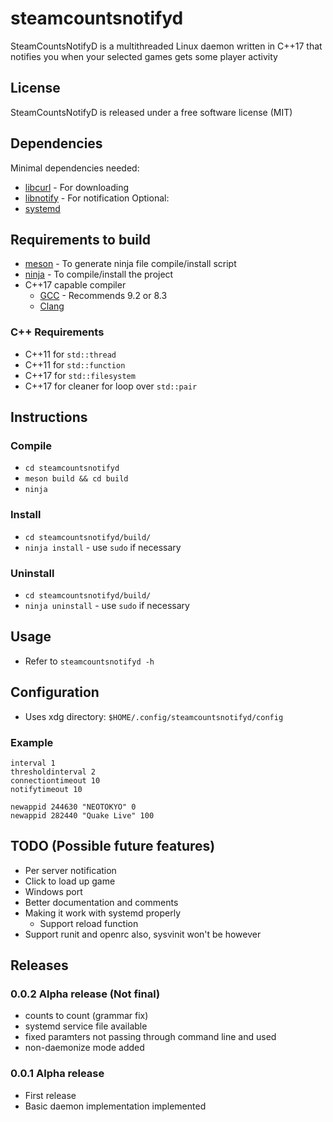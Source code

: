 # steamcountsnotifyd
SteamCountsNotifyD is a multithreaded Linux daemon written in C++17 that notifies you when your selected games gets some player activity

## License
SteamCountsNotifyD is released under a free software license (MIT)

## Dependencies
Minimal dependencies needed:
* [libcurl](https://curl.haxx.se/libcurl/) - For downloading
* [libnotify](https://developer.gnome.org/libnotify/) - For notification
Optional:
* [systemd](https://freedesktop.org/wiki/Software/systemd/)

## Requirements to build
* [meson](https://mesonbuild.com/) - To generate ninja file compile/install script
* [ninja](https://ninja-build.org/) - To compile/install the project
* C++17 capable compiler
  * [GCC](https://gcc.gnu.org/) - Recommends 9.2 or 8.3
  * [Clang](https://clang.llvm.org/)
### C++ Requirements
* C++11 for `std::thread`
* C++11 for `std::function`
* C++17 for `std::filesystem`
* C++17 for cleaner for loop over `std::pair`

## Instructions
### Compile
* `cd steamcountsnotifyd`
* `meson build && cd build`
* `ninja`
### Install
* `cd steamcountsnotifyd/build/`
* `ninja install` - use `sudo` if necessary
### Uninstall
* `cd steamcountsnotifyd/build/`
* `ninja uninstall` - use `sudo` if necessary

## Usage
* Refer to `steamcountsnotifyd -h`

## Configuration
* Uses xdg directory: `$HOME/.config/steamcountsnotifyd/config`
### Example
```
interval 1
thresholdinterval 2
connectiontimeout 10
notifytimeout 10

newappid 244630 "NEOTOKYO" 0
newappid 282440 "Quake Live" 100
```

## TODO (Possible future features)
* Per server notification
* Click to load up game
* Windows port
* Better documentation and comments
* Making it work with systemd properly
  * Support reload function
* Support runit and openrc also, sysvinit won't be however

## Releases
### 0.0.2 Alpha release (Not final)
* counts to count (grammar fix)
* systemd service file available
* fixed paramters not passing through command line and used
* non-daemonize mode added
### 0.0.1 Alpha release
* First release
* Basic daemon implementation implemented

